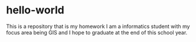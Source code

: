# hello-world
This is a repository that is my homework
I am a informatics student with my focus area being GIS and I hope to graduate at the end of this school year.
